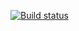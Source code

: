 [![Build status](https://ci.appveyor.com/api/projects/status/384lbia2cabs77ru?svg=true)](https://ci.appveyor.com/project/alexpg27/postmanecho)